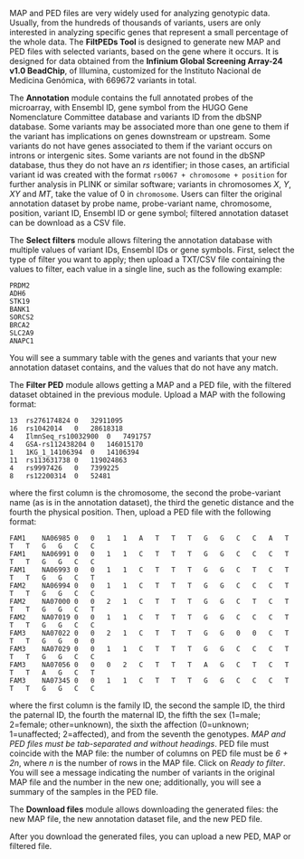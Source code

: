 MAP and PED files are very widely used for analyzing genotypic data. Usually, from the hundreds of thousands of variants, users are only interested in analyzing specific genes that represent a small percentage of the whole data. The **FiltPEDs Tool** is designed to generate new MAP and PED files with selected variants, based on the gene where it occurs. It is designed for data obtained from the **Infinium Global Screening Array-24 v1.0 BeadChip**, of Illumina, customized for the Instituto Nacional de Medicina Genómica, with 669672 variants in total.

The **Annotation** module contains the full annotated probes of the microarray, with Ensembl ID, gene symbol from the HUGO Gene Nomenclature Committee database and variants ID from the dbSNP database. Some variants may be associated more than one gene to them if the variant has implications on genes downstream or upstream. Some variants do not have genes associated to them if the variant occurs on introns or intergenic sites. Some variants are not found in the dbSNP database, thus they do not have an *rs* identifier; in those cases, an artificial variant id was created with the format `rs0067 + chromosome + position` for further analysis in PLINK or similar software; variants in chromosomes *X*, *Y*, *XY* and *MT*, take the value of 0 in `chromosome`. Users can filter the original annotation dataset by probe name, probe-variant name, chromosome, position, variant ID, Ensembl ID or gene symbol; filtered annotation dataset can be download as a CSV file.

The **Select filters** module allows filtering the annotation database with multiple values of variant IDs, Ensembl IDs or gene symbols. First, select the type of filter you want to apply; then upload a TXT/CSV file containing the values to filter, each value in a single line, such as the following example:
```
PRDM2
ADH6
STK19
BANK1
SORCS2
BRCA2
SLC2A9
ANAPC1
```
You will see a summary table with the genes and variants that your new annotation dataset contains, and the values that do not have any match.

The **Filter PED** module allows getting a MAP and a PED file, with the filtered dataset obtained in the previous module. Upload a MAP with the following format:
```
13	rs276174824	0	32911095
16	rs1042014	0	28618318
4	IlmnSeq_rs10032900	0	7491757
4	GSA-rs112438204	0	146015170
1	1KG_1_14106394	0	14106394
11	rs113631738	0	119024863
4	rs9997426	0	7399225
8	rs12200314	0	52481
```
where the first column is the chromosome, the second the probe-variant name (as is in the annotation dataset), the third the genetic distance and the fourth the physical position. Then, upload a PED file with the following format:
```
FAM1	NA06985	0	0	1	1	A	T	T	T	G	G	C	C	A	T	T	T	G	G	C	C
FAM1	NA06991	0	0	1	1	C	T	T	T	G	G	C	C	C	T	T	T	G	G	C	C
FAM1	NA06993	0	0	1	1	C	T	T	T	G	G	C	T	C	T	T	T	G	G	C	T
FAM2	NA06994	0	0	1	1	C	T	T	T	G	G	C	C	C	T	T	T	G	G	C	C
FAM2	NA07000	0	0	2	1	C	T	T	T	G	G	C	T	C	T	T	T	G	G	C	T
FAM2	NA07019	0	0	1	1	C	T	T	T	G	G	C	C	C	T	T	T	G	G	C	C
FAM3	NA07022	0	0	2	1	C	T	T	T	G	G	0	0	C	T	T	T	G	G	0	0
FAM3	NA07029	0	0	1	1	C	T	T	T	G	G	C	C	C	T	T	T	G	G	C	C
FAM3	NA07056	0	0	0	2	C	T	T	T	A	G	C	T	C	T	T	T	A	G	C	T
FAM3	NA07345	0	0	1	1	C	T	T	T	G	G	C	C	C	T	T	T	G	G	C	C
```
where the first column is the family ID, the second the sample ID,  the third the paternal ID, the fourth the maternal ID, the fifth the sex (1=male; 2=female; other=unknown), the sixth the affection (0=unknown; 1=unaffected; 2=affected), and from the seventh the genotypes. *MAP and PED files must be tab-separated and without headings*. PED file must coincide with the MAP file: the number of columns on PED file must be *6 + 2n*, where *n* is the number of rows in the MAP file. Click on *Ready to filter*. You will see a message indicating the number of variants in the original MAP file and the number in the new one; additionally, you will see a summary of the samples in the PED file.

The **Download files** module allows downloading the generated files: the new MAP file, the new annotation dataset file, and the new PED file.

After you download the generated files, you can upload a new PED, MAP or filtered file.